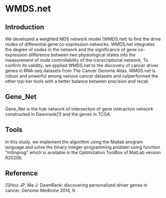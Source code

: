 # WMDS.net

## Introduction

We developed a weighted MDS network model (WMDS.net) to find the drive nodes of differential gene co-expression networks. WMDS.net integrates the degree of nodes in the network and the significance of gene co-expression difference between two physiological states into the measurement of node controllability of the transcriptional network. To confirm its validity, we applied WMDS.net to the discovery of cancer driver genes in RNA-seq datasets from The Cancer Genome Atlas. WMDS.net is robust and powerful among various cancer datasets and outperformed the other top-tier tools with a better balance between precision and recall. 

## Gene_Net

Gene_Net is the hub network of intersection of gene interaction network constructed in Dawnrank[1] and the genes in TCGA.

## Tools
 
In this study, we implement the algorithm using the Matlab program language and solve the binary integer-programming problem using function “intlinprog” which is available in the Optimization ToolBox of MatLab version R2020b.

## Reference

[1]Hou JP, Ma J: DawnRank: discovering personalized driver genes in cancer. Genome Medicine 2014, 6.
